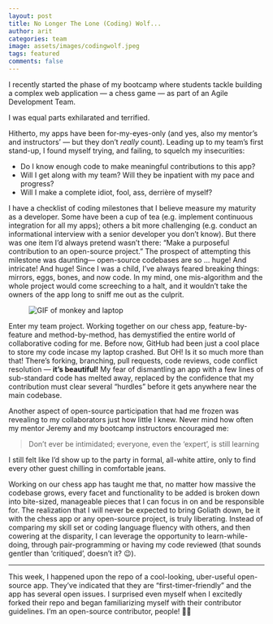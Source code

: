```yaml
---
layout: post
title: No Longer The Lone (Coding) Wolf...
author: arit
categories: team
image: assets/images/codingwolf.jpeg
tags: featured
comments: false
---
```


I recently started the phase of my bootcamp where students tackle building a complex web application — a chess game — as part of an Agile Development Team.

I was equal parts exhilarated and terrified.

Hitherto, my apps have been for-my-eyes-only (and yes, also my mentor’s and instructors’ — but they don’t  _really_  count). Leading up to my team’s first stand-up, I found myself trying, and failing, to squelch my insecurities:

-   Do I know enough code to make meaningful contributions to this app?
-   Will I get along with my team? Will they be inpatient with my pace and progress?
-   Will I make a complete idiot, fool, ass, derrière of myself?  
    

I have a checklist of coding milestones that I believe measure my maturity as a developer. Some have been a cup of tea (e.g. implement continuous integration for all my apps); others a bit more challenging (e.g. conduct an informational interview with a senior developer you don’t know). But there was one item I’d always pretend wasn’t there: “Make a purposeful contribution to an open-source project.” The prospect of attempting this milestone was daunting— open-source codebases are so … huge! And intricate! And huge! Since I was a child, I’ve always feared breaking things: mirrors, eggs, bones, and now code. In my mind, one mis-algorithm and the whole project would come screeching to a halt, and it wouldn’t take the owners of the app long to sniff me out as the culprit.

<figure class="text-center">
  <img src="/assets/images/monkey.gif" alt="GIF of monkey and laptop" />
</figure>

Enter my team project. Working together on our chess app, feature-by-feature and method-by-method, has demystified the entire world of collaborative coding for me. Before now, GitHub had been just a cool place to store my code incase my laptop crashed. But OH! Is it so much more than that! There’s forking, branching, pull requests, code reviews, code conflict resolution —  **it’s beautiful!**  My fear of dismantling an app with a few lines of sub-standard code has melted away, replaced by the confidence that my contribution must clear several “hurdles” before it gets anywhere near the main codebase.

Another aspect of open-source participation that had me frozen was revealing to my collaborators just how little I knew. Never mind how often my mentor Jeremy and my bootcamp instructors encouraged me:

> Don’t ever be intimidated; everyone, even the ‘expert’, is still learning

I still felt like I’d show up to the party in formal, all-white attire, only to find every other guest chilling in comfortable jeans.

Working on our chess app has taught me that, no matter how massive the codebase grows, every facet and functionality to be added is broken down into bite-sized, manageable pieces that I can focus in on and be responsible for. The realization that I will never be expected to bring Goliath down, be it with the chess app or any open-source project, is truly liberating. Instead of comparing my skill set or coding language fluency with others, and then cowering at the disparity, I can leverage the opportunity to learn-while-doing, through pair-programming or having my code reviewed (that sounds gentler than ‘critiqued’, doesn’t it? 😉).

----------

This week, I happened upon the repo of a cool-looking, uber-useful open-source app. They’ve indicated that they are “first-timer-friendly” and the app has several open issues. I surprised even myself when I excitedly forked their repo and began familiarizing myself with their contributor guidelines. I’m an open-source contributor, people! 💃🏾